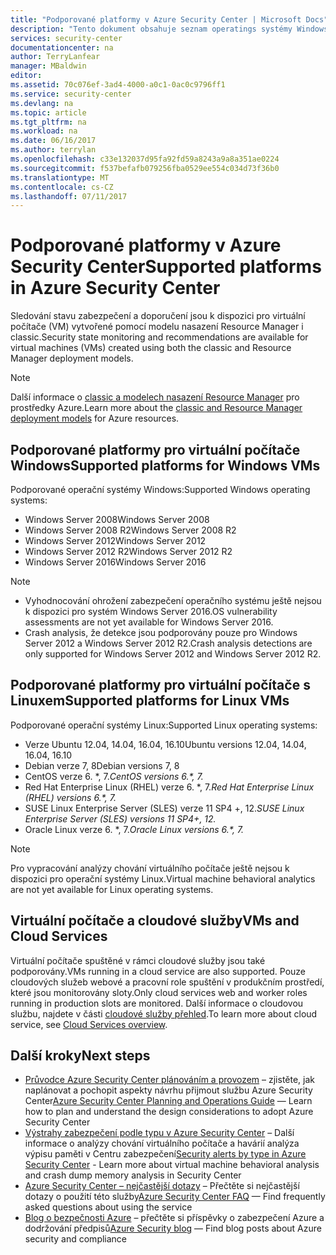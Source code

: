 ```yaml
---
title: "Podporované platformy v Azure Security Center | Microsoft Docs"
description: "Tento dokument obsahuje seznam operatings systémy Windows a Linux podporované v Azure Security Center."
services: security-center
documentationcenter: na
author: TerryLanfear
manager: MBaldwin
editor: 
ms.assetid: 70c076ef-3ad4-4000-a0c1-0ac0c9796ff1
ms.service: security-center
ms.devlang: na
ms.topic: article
ms.tgt_pltfrm: na
ms.workload: na
ms.date: 06/16/2017
ms.author: terrylan
ms.openlocfilehash: c33e132037d95fa92fd59a8243a9a8a351ae0224
ms.sourcegitcommit: f537befafb079256fba0529ee554c034d73f36b0
ms.translationtype: MT
ms.contentlocale: cs-CZ
ms.lasthandoff: 07/11/2017
---
```

# <a name="supported-platforms-in-azure-security-center"></a><span data-ttu-id="f6a17-103">Podporované platformy v Azure Security Center</span><span class="sxs-lookup"><span data-stu-id="f6a17-103">Supported platforms in Azure Security Center</span></span>
<span data-ttu-id="f6a17-104">Sledování stavu zabezpečení a doporučení jsou k dispozici pro virtuální počítače (VM) vytvořené pomocí modelu nasazení Resource Manager i classic.</span><span class="sxs-lookup"><span data-stu-id="f6a17-104">Security state monitoring and recommendations are available for virtual machines (VMs) created using both the classic and Resource Manager deployment models.</span></span>

> [!NOTE]
> <span data-ttu-id="f6a17-105">Další informace o [classic a modelech nasazení Resource Manager](../azure-classic-rm.md) pro prostředky Azure.</span><span class="sxs-lookup"><span data-stu-id="f6a17-105">Learn more about the [classic and Resource Manager deployment models](../azure-classic-rm.md) for Azure resources.</span></span>
>
>

## <a name="supported-platforms-for-windows-vms"></a><span data-ttu-id="f6a17-106">Podporované platformy pro virtuální počítače Windows</span><span class="sxs-lookup"><span data-stu-id="f6a17-106">Supported platforms for Windows VMs</span></span>
<span data-ttu-id="f6a17-107">Podporované operační systémy Windows:</span><span class="sxs-lookup"><span data-stu-id="f6a17-107">Supported Windows operating systems:</span></span>

* <span data-ttu-id="f6a17-108">Windows Server 2008</span><span class="sxs-lookup"><span data-stu-id="f6a17-108">Windows Server 2008</span></span>
* <span data-ttu-id="f6a17-109">Windows Server 2008 R2</span><span class="sxs-lookup"><span data-stu-id="f6a17-109">Windows Server 2008 R2</span></span>
* <span data-ttu-id="f6a17-110">Windows Server 2012</span><span class="sxs-lookup"><span data-stu-id="f6a17-110">Windows Server 2012</span></span>
* <span data-ttu-id="f6a17-111">Windows Server 2012 R2</span><span class="sxs-lookup"><span data-stu-id="f6a17-111">Windows Server 2012 R2</span></span>
* <span data-ttu-id="f6a17-112">Windows Server 2016</span><span class="sxs-lookup"><span data-stu-id="f6a17-112">Windows Server 2016</span></span>

> [!NOTE]
>
* <span data-ttu-id="f6a17-113">Vyhodnocování ohrožení zabezpečení operačního systému ještě nejsou k dispozici pro systém Windows Server 2016.</span><span class="sxs-lookup"><span data-stu-id="f6a17-113">OS vulnerability assessments are not yet available for Windows Server 2016.</span></span>
* <span data-ttu-id="f6a17-114">Crash analysis, že detekce jsou podporovány pouze pro Windows Server 2012 a Windows Server 2012 R2.</span><span class="sxs-lookup"><span data-stu-id="f6a17-114">Crash analysis detections are only supported for Windows Server 2012 and Windows Server 2012 R2.</span></span>
>
>

## <a name="supported-platforms-for-linux-vms"></a><span data-ttu-id="f6a17-115">Podporované platformy pro virtuální počítače s Linuxem</span><span class="sxs-lookup"><span data-stu-id="f6a17-115">Supported platforms for Linux VMs</span></span>
<span data-ttu-id="f6a17-116">Podporované operační systémy Linux:</span><span class="sxs-lookup"><span data-stu-id="f6a17-116">Supported Linux operating systems:</span></span>

* <span data-ttu-id="f6a17-117">Verze Ubuntu 12.04, 14.04, 16.04, 16.10</span><span class="sxs-lookup"><span data-stu-id="f6a17-117">Ubuntu versions 12.04, 14.04, 16.04, 16.10</span></span>
* <span data-ttu-id="f6a17-118">Debian verze 7, 8</span><span class="sxs-lookup"><span data-stu-id="f6a17-118">Debian versions 7, 8</span></span>
* <span data-ttu-id="f6a17-119">CentOS verze 6. \*, 7.*</span><span class="sxs-lookup"><span data-stu-id="f6a17-119">CentOS versions 6.\*, 7.*</span></span>
* <span data-ttu-id="f6a17-120">Red Hat Enterprise Linux (RHEL) verze 6. \*, 7.*</span><span class="sxs-lookup"><span data-stu-id="f6a17-120">Red Hat Enterprise Linux (RHEL) versions 6.\*, 7.*</span></span>
* <span data-ttu-id="f6a17-121">SUSE Linux Enterprise Server (SLES) verze 11 SP4 +, 12.*</span><span class="sxs-lookup"><span data-stu-id="f6a17-121">SUSE Linux Enterprise Server (SLES) versions 11 SP4+, 12.*</span></span>
* <span data-ttu-id="f6a17-122">Oracle Linux verze 6. \*, 7.*</span><span class="sxs-lookup"><span data-stu-id="f6a17-122">Oracle Linux versions 6.\*, 7.*</span></span>

> [!NOTE]
> <span data-ttu-id="f6a17-123">Pro vypracování analýzy chování virtuálního počítače ještě nejsou k dispozici pro operační systémy Linux.</span><span class="sxs-lookup"><span data-stu-id="f6a17-123">Virtual machine behavioral analytics are not yet available for Linux operating systems.</span></span>
>
>

## <a name="vms-and-cloud-services"></a><span data-ttu-id="f6a17-124">Virtuální počítače a cloudové služby</span><span class="sxs-lookup"><span data-stu-id="f6a17-124">VMs and Cloud Services</span></span>
<span data-ttu-id="f6a17-125">Virtuální počítače spuštěné v rámci cloudové služby jsou také podporovány.</span><span class="sxs-lookup"><span data-stu-id="f6a17-125">VMs running in a cloud service are also supported.</span></span> <span data-ttu-id="f6a17-126">Pouze cloudových služeb webové a pracovní role spuštění v produkčním prostředí, které jsou monitorovány sloty.</span><span class="sxs-lookup"><span data-stu-id="f6a17-126">Only cloud services web and worker roles running in production slots are monitored.</span></span> <span data-ttu-id="f6a17-127">Další informace o cloudovou službu, najdete v části [cloudové služby přehled](../cloud-services/cloud-services-choose-me.md).</span><span class="sxs-lookup"><span data-stu-id="f6a17-127">To learn more about cloud service, see [Cloud Services overview](../cloud-services/cloud-services-choose-me.md).</span></span>

## <a name="next-steps"></a><span data-ttu-id="f6a17-128">Další kroky</span><span class="sxs-lookup"><span data-stu-id="f6a17-128">Next steps</span></span>

- <span data-ttu-id="f6a17-129">[Průvodce Azure Security Center plánováním a provozem](security-center-planning-and-operations-guide.md) – zjistěte, jak naplánovat a pochopit aspekty návrhu přijmout službu Azure Security Center</span><span class="sxs-lookup"><span data-stu-id="f6a17-129">[Azure Security Center Planning and Operations Guide](security-center-planning-and-operations-guide.md) — Learn how to plan and understand the design considerations to adopt Azure Security Center</span></span>
- <span data-ttu-id="f6a17-130">[Výstrahy zabezpečení podle typu v Azure Security Center](https://docs.microsoft.com/en-us/azure/security-center/security-center-alerts-type.md#virtual-machine-behavioral-analysis) – Další informace o analýzy chování virtuálního počítače a havárií analýza výpisu paměti v Centru zabezpečení</span><span class="sxs-lookup"><span data-stu-id="f6a17-130">[Security alerts by type in Azure Security Center](https://docs.microsoft.com/en-us/azure/security-center/security-center-alerts-type.md#virtual-machine-behavioral-analysis) - Learn more about virtual machine behavioral analysis and crash dump memory analysis in Security Center</span></span>
- <span data-ttu-id="f6a17-131">[Azure Security Center – nejčastější dotazy](security-center-faq.md) – Přečtěte si nejčastější dotazy o použití této služby</span><span class="sxs-lookup"><span data-stu-id="f6a17-131">[Azure Security Center FAQ](security-center-faq.md) — Find frequently asked questions about using the service</span></span>
- <span data-ttu-id="f6a17-132">[Blog o bezpečnosti Azure](http://blogs.msdn.com/b/azuresecurity/) – přečtěte si příspěvky o zabezpečení Azure a dodržování předpisů</span><span class="sxs-lookup"><span data-stu-id="f6a17-132">[Azure Security blog](http://blogs.msdn.com/b/azuresecurity/) — Find blog posts about Azure security and compliance</span></span>
